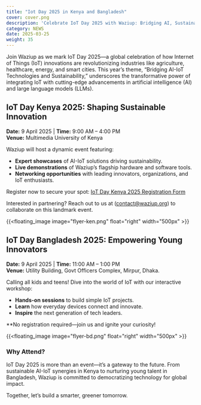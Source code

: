 ```yaml
---
title: "Iot Day 2025 in Kenya and Bangladesh"
cover: cover.png
description: 'Celebrate IoT Day 2025 with Waziup: Bridging AI, Sustainability, and Empowering the Next Generation'
category: NEWS
date: 2025-03-25
weight: 35
---
```


Join Waziup as we mark IoT Day 2025—a global celebration of how Internet of Things (IoT) innovations are revolutionizing industries like agriculture, healthcare, energy, and smart cities. 
This year’s theme, “Bridging AI-IoT Technologies and Sustainability,” underscores the transformative power of integrating IoT with cutting-edge advancements in artificial intelligence (AI) and large language models (LLMs).

## IoT Day Kenya 2025: Shaping Sustainable Innovation
**Date:** 9 April 2025 | **Time:** 9:00 AM – 4:00 PM  
**Venue:** Multimedia University of Kenya

Waziup will host a dynamic event featuring:
- **Expert showcases** of AI-IoT solutions driving sustainability.
- **Live demonstrations** of Waziup’s flagship hardware and software tools.
- **Networking opportunities** with leading innovators, organizations, and IoT enthusiasts.

Register now to secure your spot:
[IoT Day Kenya 2025 Registration Form](https://forms.gle/PvDZP8r7gnx9tUr89)

Interested in partnering? Reach out to us at (contact@waziup.org) to collaborate on this landmark event.

{{<floating_image image="flyer-ken.png" float="right" width="500px" >}}

## IoT Day Bangladesh 2025: Empowering Young Innovators
**Date:** 9 April 2025 | **Time:** 11:00 AM – 1:00 PM  
**Venue:** Utility Building, Govt Officers Complex, Mirpur, Dhaka.

Calling all kids and teens! Dive into the world of IoT with our interactive workshop:
- **Hands-on sessions** to build simple IoT projects.
- **Learn** how everyday devices connect and innovate.
- **Inspire** the next generation of tech leaders.

**No registration required—join us and ignite your curiosity!

{{<floating_image image="flyer-bd.png" float="right" width="500px" >}}

### Why Attend?
IoT Day 2025 is more than an event—it’s a gateway to the future. From sustainable AI-IoT synergies in Kenya to nurturing young talent in Bangladesh, Waziup is committed to democratizing technology for global impact.

Together, let’s build a smarter, greener tomorrow.


